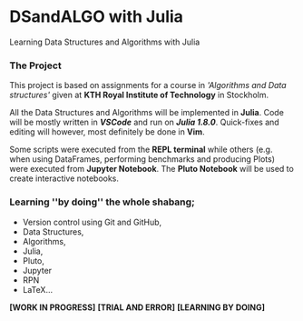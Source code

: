 # DSandALGO with Julia
Learning Data Structures and Algorithms with Julia

### The Project
This project is based on assignments for a course in *'Algorithms and Data
structures'* given at **KTH Royal Institute of Technology** in Stockholm.

All the Data Structures and Algorithms will be implemented in **Julia**.
Code will be mostly written in ***VSCode*** and run on
***Julia 1.8.0***.
Quick-fixes and editing will however, most definitely be done in **Vim**.

Some scripts were executed from the **REPL terminal** while others (e.g.
when using DataFrames, performing benchmarks and producing Plots) were executed
from **Jupyter Notebook**. The **Pluto Notebook** will be used to create interactive notebooks.  


### Learning ''by doing'' the whole shabang; 
* Version control using Git and GitHub,
* Data Structures, 
* Algorithms, 
* Julia, 
* Pluto, 
* Jupyter
* RPN
* LaTeX...

**[WORK IN PROGRESS]**
**[TRIAL AND ERROR]** 
**[LEARNING BY DOING]** 